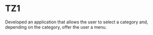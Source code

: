 # TZ1
Developed an application that allows the user to select a category and, depending on the category, offer the user a menu.
